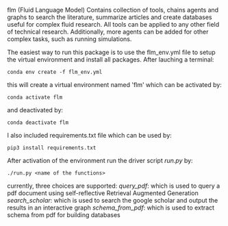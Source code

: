 flm (Fluid Language Model)
Contains collection of tools, chains agents and graphs to search the literature, summarize articles and create databases
useful for complex fluid research. 
All tools can be applied to any other field of technical research.
Additionally, more agents can be added for other complex tasks, such as running simulations. 

The easiest way to run this package is to use the flm_env.yml file to setup the virtual environment and install all packages. After lauching a terminal:

```console
conda env create -f flm_env.yml
```

this will create a virtual environment named 'flm' which can be activated by:
``` console
conda activate flm 
```
and deactivated by:
``` console
conda deactivate flm 
```
I also included requirements.txt file which can be used by:
```
pip3 install requirements.txt
```
After activation of the environment run the driver script _run.py_ by:

``` console
./run.py <name of the functions>
```
currently, three choices are supported:
_query_pdf_: which is used to query a pdf document using self-reflective Retrieval Augmented Generation 
_search_scholar_: which is used to search the google scholar and output the results in an interactive graph
_schema_from_pdf_: which is used to extract schema from pdf for building databases 





